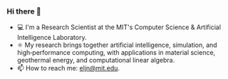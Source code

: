 ### Hi there 👋

- 💻 I'm a Research Scientist at the MIT's Computer Science & Artificial Intelligence Laboratory.
- ⚛ My research brings together artificial intelligence, simulation, and high‑performance computing, with applications in material science, geothermal energy, and computational linear algebra.
- 📫 How to reach me: eljn@mit.edu.
<!--
**emmanuellujan/emmanuellujan** is a ✨ _special_ ✨ repository because its `README.md` (this file) appears on your GitHub profile.

Here are some ideas to get you started:


- 🌱 I’m currently learning ...
- 👯 I’m looking to collaborate on ...
- 🤔 I’m looking for help with ...
- 💬 Ask me about ...
- 📫 How to reach me: ...
- ⚡ Fun fact: ...
-->
